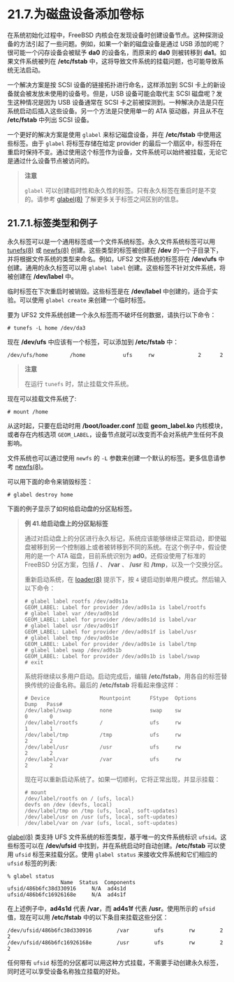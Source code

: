 # 21.7.为磁盘设备添加卷标

在系统初始化过程中，FreeBSD 内核会在发现设备时创建设备节点。这种探测设备的方法引起了一些问题。例如，如果一个新的磁盘设备是通过 USB 添加的呢？很可能一个闪存设备会被赋予 **da0** 的设备名，而原来的 **da0** 则被转移到 **da1**。如果文件系统被列在 **/etc/fstab** 中，这将导致文件系统的挂载问题，也可能导致系统无法启动。

一个解决方案是按 SCSI 设备的链接拓扑进行命名，这样添加到 SCSI 卡上的新设备就会被发放未使用的设备号。但是，USB 设备可能会取代主 SCSI 磁盘呢？发生这种情况是因为 USB 设备通常在 SCSI 卡之前被探测到。一种解决办法是只在系统启动后插入这些设备。另一个方法是只使用单一的 ATA 驱动器，并且从不在 **/etc/fstab** 中列出 SCSI 设备。

一个更好的解决方案是使用 `glabel` 来标记磁盘设备，并在 **/etc/fstab** 中使用这些标签。由于 `glabel` 将标签存储在给定 provider 的最后一个扇区中，标签将在重启时保持不变。通过使用这个标签作为设备，文件系统可以始终被挂载，无论它是通过什么设备节点被访问的。

> **注意**
>
> `glabel` 可以创建临时性和永久性的标签。只有永久标签在重启时是不变的。请参考 [glabel(8)](https://www.freebsd.org/cgi/man.cgi?query=glabel&sektion=8&format=html) 了解更多关于标签之间区别的信息。

## 21.7.1.标签类型和例子

永久标签可以是一个通用标签或一个文件系统标签。永久文件系统标签可以用 [tunefs(8)](https://www.freebsd.org/cgi/man.cgi?query=tunefs&sektion=8&format=html) 或 [newfs(8)](https://www.freebsd.org/cgi/man.cgi?query=newfs&sektion=8&format=html) 创建。这些类型的标签被创建在 **/dev** 的一个子目录下，并将根据文件系统的类型来命名。例如，UFS2 文件系统的标签将在 **/dev/ufs** 中创建。通用的永久标签可以用 `glabel label` 创建。这些标签不针对文件系统，将被创建在 **/dev/label** 中。

临时标签在下次重启时被销毁。这些标签是在 **/dev/label** 中创建的，适合于实验。可以使用 `glabel create` 来创建一个临时标签。

要为 UFS2 文件系统创建一个永久标签而不破坏任何数据，请执行以下命令：

```shell-sessionl
# tunefs -L home /dev/da3
```

现在 **/dev/ufs** 中应该有一个标签，可以添加到 **/etc/fstab** 中：

```shell-sessionl
/dev/ufs/home		/home            ufs     rw              2      2
```

> **注意**
>
> 在运行 `tunefs` 时，禁止挂载文件系统。

现在可以挂载文件系统了:

```shell-sessionl
# mount /home
```

从这时起，只要在启动时用 **/boot/loader.conf** 加载 **geom_label.ko** 内核模块，或者存在内核选项 `GEOM_LABEL`，设备节点就可以改变而不会对系统产生任何不良影响。

文件系统也可以通过使用 `newfs` 的 `-L` 参数来创建一个默认的标签。更多信息请参考 [newfs(8)](https://www.freebsd.org/cgi/man.cgi?query=newfs&sektion=8&format=html)。

可以用下面的命令来销毁标签：

```shell-sessionl
# glabel destroy home
```

下面的例子显示了如何给启动盘的分区贴标签。

> **例 41.给启动盘上的分区贴标签**
>
> 通过对启动盘上的分区进行永久标记，系统应该能够继续正常启动，即使磁盘被移到另一个控制器上或者被转移到不同的系统。在这个例子中，假设使用的是一个 ATA 磁盘，目前系统识别为 **ad0**。还假设使用了标准的 FreeBSD 分区方案，包括 **/** 、 **/var** 、 **/usr** 和 **/tmp**，以及一个交换分区。
>
> 重新启动系统，在 [loader(8)](https://www.freebsd.org/cgi/man.cgi?query=loader&sektion=8&format=html) 提示下，按 `4` 键启动到单用户模式。然后输入以下命令：
>
> ```shell-sessionl
> # glabel label rootfs /dev/ad0s1a
> GEOM_LABEL: Label for provider /dev/ad0s1a is label/rootfs
> # glabel label var /dev/ad0s1d
> GEOM_LABEL: Label for provider /dev/ad0s1d is label/var
> # glabel label usr /dev/ad0s1f
> GEOM_LABEL: Label for provider /dev/ad0s1f is label/usr
> # glabel label tmp /dev/ad0s1e
> GEOM_LABEL: Label for provider /dev/ad0s1e is label/tmp
> # glabel label swap /dev/ad0s1b
> GEOM_LABEL: Label for provider /dev/ad0s1b is label/swap
> # exit
> ```
>
> 系统将继续以多用户启动。启动完成后，编辑 **/etc/fstab**，用各自的标签替换传统的设备名称。最后的 **/etc/fstab** 将看起来像这样：
>
> ```shell-sessionl
> # Device                Mountpoint      FStype  Options      Dump   Pass#
> /dev/label/swap         none            swap    sw              0       0
> /dev/label/rootfs       /               ufs     rw              1       1
> /dev/label/tmp          /tmp            ufs     rw              2       2
> /dev/label/usr          /usr            ufs     rw              2       2
> /dev/label/var          /var            ufs     rw              2       2
> ```
>
> 现在可以重新启动系统了。如果一切顺利，它将正常出现，并显示挂载：
>
> ```shell-sessionl
> # mount
> /dev/label/rootfs on / (ufs, local)
> devfs on /dev (devfs, local)
> /dev/label/tmp on /tmp (ufs, local, soft-updates)
> /dev/label/usr on /usr (ufs, local, soft-updates)
> /dev/label/var on /var (ufs, local, soft-updates)
> ```

[glabel(8)](https://www.freebsd.org/cgi/man.cgi?query=glabel&sektion=8&format=html) 类支持 UFS 文件系统的标签类型，基于唯一的文件系统标识 `ufsid`。这些标签可以在 **/dev/ufsid** 中找到，并在系统启动时自动创建。**/etc/fstab** 可以使用 `ufsid` 标签来挂载分区。使用 `glabel status` 来接收文件系统和它们相应的 `ufsid` 标签的列表:

```shell-sessionl
% glabel status
                 Name  Status  Components
ufsid/486b6fc38d330916     N/A  ad4s1d
ufsid/486b6fc16926168e     N/A  ad4s1f
```

在上述例子中，**ad4s1d** 代表 **/var**，而 **ad4s1f** 代表 **/usr**。使用所示的 `ufsid` 值，现在可以用 **/etc/fstab** 中的以下条目来挂载这些分区：

```shell-sessionl
/dev/ufsid/486b6fc38d330916        /var        ufs        rw        2      2
/dev/ufsid/486b6fc16926168e        /usr        ufs        rw        2      2
```

任何带有 `ufsid` 标签的分区都可以用这种方式挂载，不需要手动创建永久标签，同时还可以享受设备名称独立挂载的好处。
